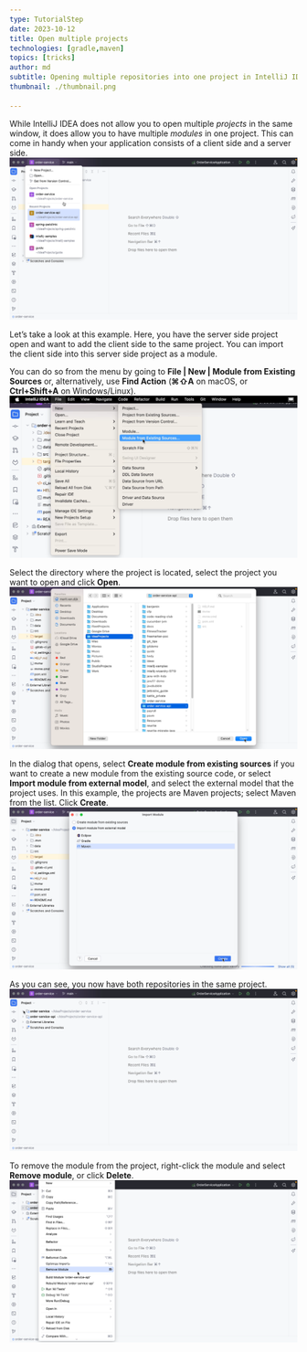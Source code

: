 ```yaml
---
type: TutorialStep
date: 2023-10-12
title: Open multiple projects
technologies: [gradle,maven]
topics: [tricks]
author: md
subtitle: Opening multiple repositories into one project in IntelliJ IDEA
thumbnail: ./thumbnail.png

---
```


While IntelliJ IDEA does not allow you to open multiple _projects_ in the same window, it does allow you to have multiple _modules_ in one project. This can come in handy when your application consists of a client side and a server side.
![Client and Server projects](client-server.png)

Let’s take a look at this example. Here, you have the server side project open and want to add the client side to the same project. You can import the client side into this server side project as a module.

You can do so from the menu by going to **File | New | Module from Existing Sources** or, alternatively, use **Find Action** (**⌘⇧A** on macOS, or **Ctrl+Shift+A** on Windows/Linux).
![Module from Existing Sources](module-from-existing-sources.png)

Select the directory where the project is located, select the project you want to open and click **Open**.
![Open project](open-project.png)

In the dialog that opens, select **Create module from existing sources** if you want to create a new module from the existing source code, or select **Import module from external model**, and select the external model that the project uses. In this example, the projects are Maven projects; select Maven from the list. Click **Create**.
![Import project from external model](import-module.png)

As you can see, you now have both repositories in the same project.
![Both modules in project](modules.png)

To remove the module from the project, right-click the module and select **Remove module**, or click **Delete**.
![Remove module](remove-module.png)
